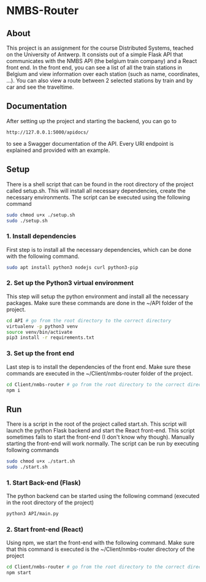 # NMBS-Router
## About
This project is an assignment for the course Distributed Systems, teached on the University of Antwerp. It consists out 
of a simple Flask API that communicates with the NMBS API (the belgium train company) and a React front end. In the front
end, you can see a list of all the train stations in Belgium and view information over each station (such as name, 
coordinates, ...). You can also view a route between 2 selected stations by train and by car and see the traveltime.

## Documentation
After setting up the project and starting the backend, you can go to 
```
http://127.0.0.1:5000/apidocs/
```
to see a Swagger documentation of the API. Every URI endpoint is explained and provided with an example.

## Setup
There is a shell script that can be found in the root directory of the project called setup.sh. This will install all necessary dependencies,
create the necessary environments. The script can be executed using the following command
````bash
sudo chmod u+x ./setup.sh
sudo ./setup.sh
````

### 1. Install dependencies
First step is to install all the necessary dependencies, which can be done with the following command.
 ```bash
sudo apt install python3 nodejs curl python3-pip
```

### 2. Set up the Python3 virtual environment
This step will setup the python environment and install all the necessary packages. Make sure these commands
are done in the ~/API folder of the project.
 ```bash
cd API # go from the root directory to the correct directory
virtualenv -p python3 venv
source venv/bin/activate
pip3 install -r requirements.txt
```

### 3. Set up the front end
Last step is to install the dependencies of the front end. Make sure these commands are executed in the ~/Client/nmbs-router
folder of the project.
 ```bash
cd Client/nmbs-router # go from the root directory to the correct directory
npm i
```

## Run
There is a script in the root of the project called start.sh. This script will launch the python Flask backend and start
the React front-end. This script sometimes fails to start the front-end (I don't know why though). Manually starting the 
front-end will work normally. The script can be run by executing following commands
````bash
sudo chmod u+x ./start.sh
sudo ./start.sh
````

### 1. Start Back-end (Flask)
The python backend can be started using the following command (executed in the root directory of the project)
 ```bash
python3 API/main.py
```

### 2. Start front-end (React)
Using npm, we start the front-end with the following command. Make sure that this command is executed is the
~/Client/nmbs-router directory of the project
 ```bash
cd Client/nmbs-router # go from the root directory to the correct directory
npm start
```
